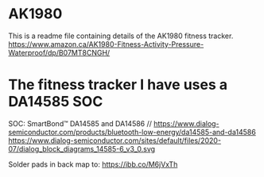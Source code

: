 # AK1980

This is a readme file containing details of the AK1980 fitness tracker.  https://www.amazon.ca/AK1980-Fitness-Activity-Pressure-Waterproof/dp/B07MT8CNGH/

# The fitness tracker I have uses a DA14585 SOC #
SOC: SmartBond™ DA14585 and DA14586  // https://www.dialog-semiconductor.com/products/bluetooth-low-energy/da14585-and-da14586
https://www.dialog-semiconductor.com/sites/default/files/2020-07/dialog_block_diagrams_14585-6_v3_0.svg

Solder pads in back map to: https://ibb.co/M6jVxTh

